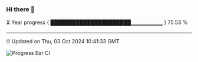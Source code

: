 ### Hi there 👋

⏳ Year progress { ██████████████████████▁▁▁▁▁▁▁▁ } 75.53 %

---

⏰ Updated on Thu, 03 Oct 2024 10:41:33 GMT

![Progress Bar CI](https://github.com/IshwaranRudhara/GIT-ACTION/workflows/Progress%20Bar%20CI/badge.svg)
